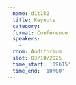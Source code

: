 ```yaml
---
  name: d1t1k2
  title: Keynote
  category: 
  format: Conférence
  speakers: 
    - 
  room: Auditorium
  slot: 03/10/2025
  time_start: '09h15'
  time_end: '10h00'
---
```

